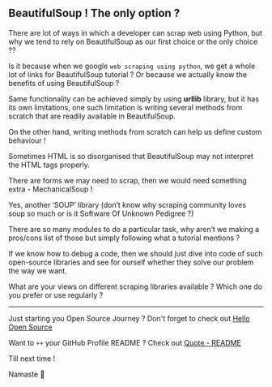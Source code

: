 ## BeautifulSoup ! The only option ?

There are lot of ways in which a developer can scrap web using Python, but why we tend to rely on BeautifulSoup as our first choice or the only choice ??

Is it because when we google `web scraping using python`, we get a whole lot of links for BeautifulSoup tutorial ? Or because we actually know the benefits of using BeautifulSoup ?

Same functionality can be achieved simply by using **urllib** library, but it has its own limitations, one such limitation is writing several methods from scratch that are readily available in BeautifulSoup.

On the other hand, writing methods from scratch can help us define custom behaviour !

Sometimes HTML is so disorganised that BeautifulSoup may not interpret the HTML tags properly.

There are forms we may need to scrap, then we would need something extra - MechanicalSoup !

Yes, another ‘SOUP’ library (don’t know why scraping community loves soup so much or is it Software Of Unknown Pedigree ?)

There are so many modules to do a particular task, why aren’t we making a pros/cons list of those but simply following what a tutorial mentions ?

If we know how to debug a code, then we should just dive into code of such open-source libraries and see for ourself whether they solve our problem the way we want.

What are your views on different scraping libraries available ? Which one do you prefer or use regularly ?

---

Just starting you Open Source Journey ? Don't forget to check out [Hello Open Source](https://github.com/siddharth2016/hello-open-source)

Want to `++` your GitHub Profile README ? Check out [Quote - README](https://github.com/marketplace/actions/quote-readme)

Till next time !

Namaste 🙏